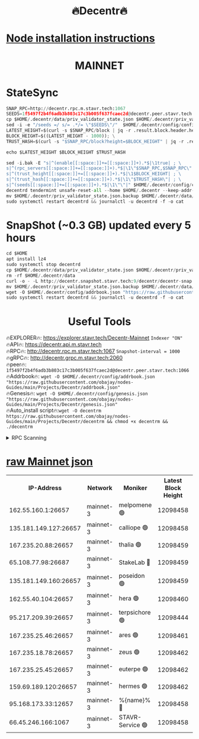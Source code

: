 <h1 align="center"> 🔥Decentr🔥</h1>

[Node installation instructions](https://github.com/obajay/nodes-Guides/tree/main/Projects/Decentr)
=
<h1 align="center"> MAINNET</h1>

# StateSync
```python
SNAP_RPC=http://decentr.rpc.m.stavr.tech:1067
SEEDS=1f5497f2b4f6adb3b803c17c3b005f637fcaec2d@decentr.peer.stavr.tech:1066
cp $HOME/.decentr/data/priv_validator_state.json $HOME/.decentr/priv_validator_state.json.backup
sed -i -e "/seeds =/ s/= .*/= \"$SEEDS\"/"  $HOME/.decentr/config/config.toml
LATEST_HEIGHT=$(curl -s $SNAP_RPC/block | jq -r .result.block.header.height); \
BLOCK_HEIGHT=$((LATEST_HEIGHT - 1000)); \
TRUST_HASH=$(curl -s "$SNAP_RPC/block?height=$BLOCK_HEIGHT" | jq -r .result.block_id.hash)

echo $LATEST_HEIGHT $BLOCK_HEIGHT $TRUST_HASH

sed -i.bak -E "s|^(enable[[:space:]]+=[[:space:]]+).*$|\1true| ; \
s|^(rpc_servers[[:space:]]+=[[:space:]]+).*$|\1\"$SNAP_RPC,$SNAP_RPC\"| ; \
s|^(trust_height[[:space:]]+=[[:space:]]+).*$|\1$BLOCK_HEIGHT| ; \
s|^(trust_hash[[:space:]]+=[[:space:]]+).*$|\1\"$TRUST_HASH\"| ; \
s|^(seeds[[:space:]]+=[[:space:]]+).*$|\1\"\"|" $HOME/.decentr/config/config.toml
decentrd tendermint unsafe-reset-all --home $HOME/.decentr --keep-addr-book
mv $HOME/.decentr/priv_validator_state.json.backup $HOME/.decentr/data/priv_validator_state.json
sudo systemctl restart decentrd && journalctl -u decentrd -f -o cat
```
# SnapShot (~0.3 GB) updated every 5 hours
```python
cd $HOME
apt install lz4
sudo systemctl stop decentrd
cp $HOME/.decentr/data/priv_validator_state.json $HOME/.decentr/priv_validator_state.json.backup
rm -rf $HOME/.decentr/data
curl -o - -L http://decentr.snapshot.stavr.tech:9/decentr/decentr-snap.tar.lz4 | lz4 -c -d - | tar -x -C $HOME/.decentr --strip-components 2
mv $HOME/.decentr/priv_validator_state.json.backup $HOME/.decentr/data/priv_validator_state.json
wget -O $HOME/.decentr/config/addrbook.json "https://raw.githubusercontent.com/obajay/nodes-Guides/main/Projects/Decentr/addrbook.json"
sudo systemctl restart decentrd && journalctl -u decentrd -f -o cat
```

 <h1 align="center"> Useful Tools</h1>

🔥EXPLORER🔥:     https://explorer.stavr.tech/Decentr-Mainnet        `Indexer "ON"` \
🔥API🔥:          https://decentr.api.m.stavr.tech \
🔥RPC🔥:          http://decentr.rpc.m.stavr.tech:1067              `Snapshot-interval = 1000` \
🔥gRPC🔥:         http://decentr.grpc.m.stavr.tech:2060 \
🔥peer🔥:         `1f5497f2b4f6adb3b803c17c3b005f637fcaec2d@decentr.peer.stavr.tech:1066` \
🔥Addrbook🔥:  `wget -O $HOME/.decentr/config/addrbook.json "https://raw.githubusercontent.com/obajay/nodes-Guides/main/Projects/Decentr/addrbook.json"` \
🔥Genesis🔥:  `wget -O $HOME/.decentr/config/genesis.json "https://raw.githubusercontent.com/obajay/nodes-Guides/main/Projects/Decentr/genesis.json"` \
🔥Auto_install script🔥:`wget -O decentrm https://raw.githubusercontent.com/obajay/nodes-Guides/main/Projects/Decentr/decentrm && chmod +x decentrm && ./decentrm`

<details>
<summary>RPC Scanning</summary>

<h2 align="center"> We scan nodes in real time every 4 hours. And we provide the final result of RPC endpoints.
We cannot influence the operation of these nodes in any way. </h2>


```python
If Voting Power is higher than 0 --> then the Node is a validator of the network and may be subject to attack and be a potential threat to the chain.
```
```python
We marked such validators with a red symbol
```

</details>

[raw Mainnet json](https://rpc-check.decentrm.stavr.tech/decentrm/rpc-decentrm-result.json)
=



<table><tr><th>IP-Address</th><th>Network</th><th>Moniker</th><th>Latest Block Height</th><th>Earliest Block Height</th><th>Catching Up</th><th>Tx Index</th><th>Voting Power</th><th>Scan Time</th></tr><tr><td>162.55.160.1:26657</td><td>mainnet-3</td><td>melpomene 🟢</td><td>12098458</td><td>1688950</td><td>False</td><td>on</td><td>0</td><td>2023-12-23T15:21:58.647695753UTC</td></tr><tr><td>135.181.149.127:26657</td><td>mainnet-3</td><td>calliope 🟢</td><td>12098458</td><td>1688950</td><td>False</td><td>on</td><td>0</td><td>2023-12-23T15:21:58.979172350UTC</td></tr><tr><td>167.235.20.88:26657</td><td>mainnet-3</td><td>thalia 🟢</td><td>12098459</td><td>1688950</td><td>False</td><td>on</td><td>0</td><td>2023-12-23T15:22:04.884589288UTC</td></tr><tr><td>65.108.77.98:26687</td><td>mainnet-3</td><td>StakeLab 🔴</td><td>12098459</td><td>1688950</td><td>False</td><td>on</td><td>5335916</td><td>2023-12-23T15:22:05.319955747UTC</td></tr><tr><td>135.181.149.160:26657</td><td>mainnet-3</td><td>poseidon 🟢</td><td>12098459</td><td>1688950</td><td>False</td><td>on</td><td>0</td><td>2023-12-23T15:22:08.113480554UTC</td></tr><tr><td>162.55.40.104:26657</td><td>mainnet-3</td><td>hera 🟢</td><td>12098460</td><td>1688950</td><td>False</td><td>on</td><td>0</td><td>2023-12-23T15:22:10.397574605UTC</td></tr><tr><td>95.217.209.39:26657</td><td>mainnet-3</td><td>terpsichore 🟢</td><td>12098444</td><td>1688950</td><td>False</td><td>on</td><td>0</td><td>2023-12-23T15:22:12.813715322UTC</td></tr><tr><td>167.235.25.46:26657</td><td>mainnet-3</td><td>ares 🟢</td><td>12098461</td><td>1688950</td><td>False</td><td>on</td><td>0</td><td>2023-12-23T15:22:17.156796855UTC</td></tr><tr><td>167.235.18.78:26657</td><td>mainnet-3</td><td>zeus 🟢</td><td>12098462</td><td>1688950</td><td>False</td><td>on</td><td>0</td><td>2023-12-23T15:22:19.537055264UTC</td></tr><tr><td>167.235.25.45:26657</td><td>mainnet-3</td><td>euterpe 🟢</td><td>12098462</td><td>1688950</td><td>False</td><td>on</td><td>0</td><td>2023-12-23T15:22:21.897799840UTC</td></tr><tr><td>159.69.189.120:26657</td><td>mainnet-3</td><td>hermes 🟢</td><td>12098462</td><td>1688950</td><td>False</td><td>on</td><td>0</td><td>2023-12-23T15:22:22.236204835UTC</td></tr><tr><td>95.168.173.33:12657</td><td>mainnet-3</td><td>%{name}% 🔴</td><td>12098458</td><td>8964001</td><td>False</td><td>on</td><td>4173634</td><td>2023-12-23T15:22:00.273602633UTC</td></tr><tr><td>66.45.246.166:1067</td><td>mainnet-3</td><td>STAVR-Service 🟢</td><td>12098458</td><td>12096001</td><td>False</td><td>on</td><td>0</td><td>2023-12-23T15:21:59.601697707UTC</td></tr></table>